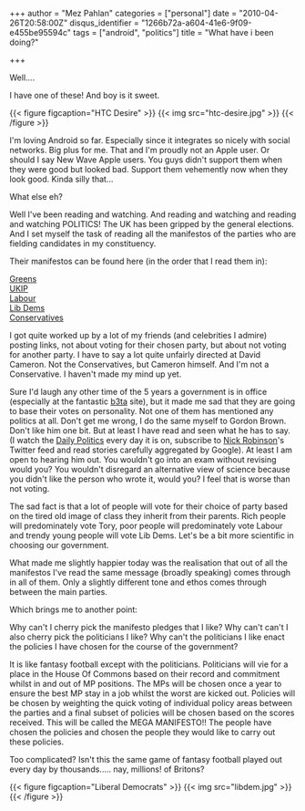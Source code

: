 +++
author = "Mez Pahlan"
categories = ["personal"]
date = "2010-04-26T20:58:00Z"
disqus_identifier = "1266b72a-a604-41e6-9f09-e455be95594c"
tags = ["android", "politics"]
title = "What have i been doing?"

+++

Well....


I have one of these! And boy is it sweet.

{{< figure figcaption="HTC Desire" >}}
    {{< img src="htc-desire.jpg" >}}
{{< /figure >}}

<!--more-->

I'm loving Android so far. Especially since it integrates so nicely with social networks. Big plus for me. That and I'm
proudly not an Apple user. Or should I say New Wave Apple users. You guys didn't support them when they were good but
looked bad. Support them vehemently now when they look good. Kinda silly that...

What else eh?

Well I've been reading and watching. And reading and watching and reading and watching POLITICS! The UK has been gripped
by the general elections. And I set myself the task of reading all the manifestos of the parties who are fielding
candidates in my constituency.

Their manifestos can be found here (in the order that I read them in):

[Greens](http://www.greenparty.org.uk/assets/files/resources/Manifesto_web_file.pdf)  
[UKIP](http://www.ukip.org/media/policies/UKIPmanifesto1304.pdf)  
[Labour](http://www.labour.org.uk/uploads/TheLabourPartyManifesto-2010.pdf)  
[Lib Dems](http://network.libdems.org.uk/manifesto2010/libdem_manifesto_2010.pdf)  
[Conservatives](http://media.conservatives.s3.amazonaws.com/manifesto/cpmanifesto2010_lowres.pdf)  

I got quite worked up by a lot of my friends (and celebrities I admire) posting links, not about voting for their chosen
party, but about not voting for another party. I have to say a lot quite unfairly directed at David Cameron. Not the
Conservatives, but Cameron himself. And I'm not a Conservative. I haven't made my mind up yet.

Sure I'd laugh any other time of the 5 years a government is in office (especially at the fantastic
[b3ta](http://www.b3ta.com/) site), but it made me sad that they are going to base their votes on personality. Not one
of them has mentioned any politics at all. Don't get me wrong, I do the same myself to Gordon Brown. Don't like him one
bit. But at least I have read and seen what he has to say. (I watch the [Daily
Politics](http://news.bbc.co.uk/1/hi/programmes/the_daily_politics/) every day it is on, subscribe to [Nick
Robinson](http://twitter.com/bbcnickrobinson)'s Twitter feed and read stories carefully aggregated by Google). At least
I am open to hearing him out. You wouldn't go into an exam without revising would you? You wouldn't disregard an
alternative view of science because you didn't like the person who wrote it, would you? I feel that is worse than not
voting.

The sad fact is that a lot of people will vote for their choice of party based on the tired old image of class they
inherit from their parents. Rich people will predominately vote Tory, poor people will predominately vote Labour and
trendy young people will vote Lib Dems. Let's be a bit more scientific in choosing our government.

What made me slightly happier today was the realisation that out of all the manifestos I've read the same message
(broadly speaking) comes through in all of them. Only a slightly different tone and ethos comes through between the main
parties.

Which brings me to another point:

Why can't I cherry pick the manifesto pledges that I like? Why can't can't I also cherry pick the politicians I like?
Why can't the politicians I like enact the policies I have chosen for the course of the government?

It is like fantasy football except with the politicians. Politicians will vie for a place in the House Of Commons based
on their record and commitment whilst in and out of MP positions. The MPs will be chosen once a year to ensure the best
MP stay in a job whilst the worst are kicked out. Policies will be chosen by weighting the quick voting of individual
policy areas between the parties and a final subset of policies will be chosen based on the scores received. This will
be called the MEGA MANIFESTO!! The people have chosen the policies and chosen the people they would like to carry out
these policies.

Too complicated? Isn't this the same game of fantasy football played out every day by thousands..... nay, millions! of
Britons?

{{< figure figcaption="Liberal Democrats" >}}
    {{< img src="libdem.jpg" >}}
{{< /figure >}}
